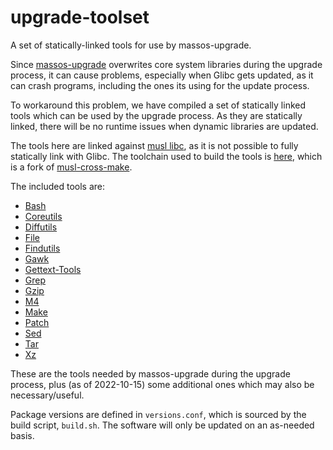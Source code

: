 # upgrade-toolset
A set of statically-linked tools for use by massos-upgrade.

Since [massos-upgrade](https://github.com/MassOS-Linux/massos-upgrade)
overwrites core system libraries during the upgrade process, it can cause
problems, especially when Glibc gets updated, as it can crash programs,
including the ones its using for the update process.

To workaround this problem, we have compiled a set of statically linked tools
which can be used by the upgrade process. As they are statically linked, there
will be no runtime issues when dynamic libraries are updated.

The tools here are linked against [musl libc](https://musl.libc.org), as it is
not possible to fully statically link with Glibc. The toolchain used to build
the tools is [here](https://github.com/DanielMYT/musl-cross-make), which is a
fork of [musl-cross-make](https://github.com/richfelker/musl-cross-make).

The included tools are:

- [Bash](https://www.gnu.org/software/bash/)
- [Coreutils](https://www.gnu.org/software/coreutils/)
- [Diffutils](https://www.gnu.org/software/diffutils/)
- [File](https://darwinsys.com/file/)
- [Findutils](https://www.gnu.org/software/findutils/)
- [Gawk](https://www.gnu.org/software/gawk/)
- [Gettext-Tools](https://www.gnu.org/software/gettext/)
- [Grep](https://www.gnu.org/software/grep/)
- [Gzip](https://www.gnu.org/software/gzip/)
- [M4](https://www.gnu.org/software/m4/)
- [Make](https://www.gnu.org/software/make/)
- [Patch](https://savannah.gnu.org/projects/patch/)
- [Sed](https://www.gnu.org/software/sed/)
- [Tar](https://www.gnu.org/software/tar/)
- [Xz](https://tukaani.org/xz/)

These are the tools needed by massos-upgrade during the upgrade process, plus
(as of 2022-10-15) some additional ones which may also be necessary/useful.

Package versions are defined in `versions.conf`, which is sourced by the build
script, `build.sh`. The software will only be updated on an as-needed basis.
